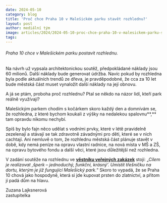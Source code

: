 ```yaml
---
date: 2024-05-10
category: blog
title: 'Proč chce Praha 10 v Malešickém parku stavět rozhlednu?'
layout: post
author: mediální tým
image: articles/2024/2024-05-10-proc-chce-praha-10-v-malesickem-parku-stavet-rozhlednu.png
tags:
---
```



###### Praha 10 chce v Malešickém parku postavit rozhlednu.

Na návrh už vypsala architektonickou soutěž, předpokládané náklady jsou 60 milionů. Další náklady bude generovat údržba. Navíc pokud by rozhledna byla podle aktuálních trendů ze dřeva, je pravděpodobné, že cca za 10 let bude městská část muset vynaložit další náklady na její obnovu.

A já se ptám, proboha proč rozhlednu? Ptal se někdo na názor lidí, kteří park reálně využívají?

Malešickým parkem chodím s kočárkem skoro každý den a domnívám se, že rozhledna, z které bychom koukali z výšky na nedalekou spalovnu**,**  tam opravdu nikomu nechybí.

Spíš by bylo fajn něco udělat s vodními prvky, které v létě pravidelně zezelenají a stávají se tak zdravotně závadnými pro děti, které se v nich cachtají. Ani nemluvě o tom, že rozhlednu městská část plánuje stavět v době, kdy nemá peníze na opravu vlastní radnice, na nová místa v MŠ a ZŠ, na opravu bytového fondu a další věci, které jsou důležitější než rozhledna.

V zadání soutěže na rozhlednu ve  [**věstníku veřejných zakázek**](https://tenderarena.cz/dodavatel/seznam-profilu-zadavatelu/detail/Z0000859/zakazka/682170)  stojí: „_Cílem je realizovat ‚šperk – jednoduchý, funkční, krásný‘. Umístit třešničku na dortu, kterým je již fungující Malešický park._“ Skoro to vypadá, že se Praha 10 chová jako hospodyně, která si jde kupovat prsten do zlatnictví, a přitom jí padá dům na hlavu.

Zuzana Lajksnerová  
zastupitelka
